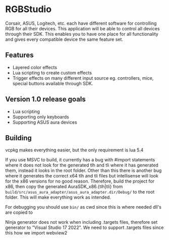 # RGBStudio
Corsair, ASUS, Logitech, etc. each have different software for controlling RGB for all their devices. This application will be able to control all devices through their SDK. This enables you to have one place for all functionality and gives every compatible device the same feature set.
## Features
* Layered color effects
* Lua scripting to create custom effects
* Trigger effects on many different input source eg. controllers, mice, special buttons available through SDK.

## Version 1.0 release goals
* Lua scripting
* Supporting only keyboards
* Supporting ASUS aura devices

## Building
vcpkg makes everything easier, but the only requirement is lua 5.4

If you use MSVC to build, it currently has a bug with #import statements where it does not look for the generated tlh and tli where it has generated them,
instead it looks in the root folder. Other than this there is another bug where it generates the correct x64 tlh and tli files but intellisense will look for the x86 versions
for no good reason. Therefore, build the project for x86, then copy the generated AuraSDK_x86.{tlh|tli} from `build/src/asus_aura_adapter/asus_aura_adapter.dir/Debug/` to the
root folder. This will make everything work as intended.

For debugging you should use `bin/` as cwd since this is where needed dll's are copied to

Ninja generator does not work when including .targets files, therefore set generator to "Visual Studio 17 2022". We need to support .targets files since this how we import webview2